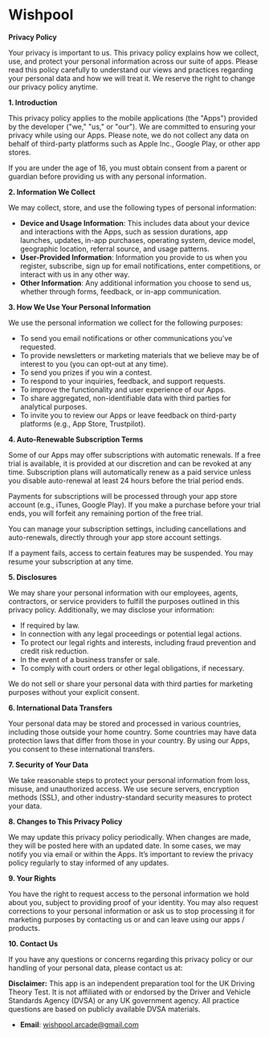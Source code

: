 # Wishpool

**Privacy Policy**

Your privacy is important to us. This privacy policy explains how we collect, use, and protect your personal information across our suite of apps. Please read this policy carefully to understand our views and practices regarding your personal data and how we will treat it. We reserve the right to change our privacy policy anytime.

**1. Introduction**

This privacy policy applies to the mobile applications (the "Apps") provided by the developer ("we," "us," or "our"). We are committed to ensuring your privacy while using our Apps. Please note, we do not collect any data on behalf of third-party platforms such as Apple Inc., Google Play, or other app stores.

If you are under the age of 16, you must obtain consent from a parent or guardian before providing us with any personal information.

**2. Information We Collect**

We may collect, store, and use the following types of personal information:

- **Device and Usage Information**: This includes data about your device and interactions with the Apps, such as session durations, app launches, updates, in-app purchases, operating system, device model, geographic location, referral source, and usage patterns.
- **User-Provided Information**: Information you provide to us when you register, subscribe, sign up for email notifications, enter competitions, or interact with us in any other way.
- **Other Information**: Any additional information you choose to send us, whether through forms, feedback, or in-app communication.

**3. How We Use Your Personal Information**

We use the personal information we collect for the following purposes:

- To send you email notifications or other communications you’ve requested.
- To provide newsletters or marketing materials that we believe may be of interest to you (you can opt-out at any time).
- To send you prizes if you win a contest.
- To respond to your inquiries, feedback, and support requests.
- To improve the functionality and user experience of our Apps.
- To share aggregated, non-identifiable data with third parties for analytical purposes.
- To invite you to review our Apps or leave feedback on third-party platforms (e.g., App Store, Trustpilot).

**4. Auto-Renewable Subscription Terms**

Some of our Apps may offer subscriptions with automatic renewals. If a free trial is available, it is provided at our discretion and can be revoked at any time. Subscription plans will automatically renew as a paid service unless you disable auto-renewal at least 24 hours before the trial period ends.

Payments for subscriptions will be processed through your app store account (e.g., iTunes, Google Play). If you make a purchase before your trial ends, you will forfeit any remaining portion of the free trial.

You can manage your subscription settings, including cancellations and auto-renewals, directly through your app store account settings.

If a payment fails, access to certain features may be suspended. You may resume your subscription at any time.

**5. Disclosures**

We may share your personal information with our employees, agents, contractors, or service providers to fulfill the purposes outlined in this privacy policy. Additionally, we may disclose your information:

- If required by law.
- In connection with any legal proceedings or potential legal actions.
- To protect our legal rights and interests, including fraud prevention and credit risk reduction.
- In the event of a business transfer or sale.
- To comply with court orders or other legal obligations, if necessary.

We do not sell or share your personal data with third parties for marketing purposes without your explicit consent.

**6. International Data Transfers**

Your personal data may be stored and processed in various countries, including those outside your home country. Some countries may have data protection laws that differ from those in your country. By using our Apps, you consent to these international transfers.

**7. Security of Your Data**

We take reasonable steps to protect your personal information from loss, misuse, and unauthorized access. We use secure servers, encryption methods (SSL), and other industry-standard security measures to protect your data.

**8. Changes to This Privacy Policy**

We may update this privacy policy periodically. When changes are made, they will be posted here with an updated date. In some cases, we may notify you via email or within the Apps. It’s important to review the privacy policy regularly to stay informed of any updates.

**9. Your Rights**

You have the right to request access to the personal information we hold about you, subject to providing proof of your identity. You may also request corrections to your personal information or ask us to stop processing it for marketing purposes by contacting us or and can leave using our apps / products.

**10. Contact Us**

If you have any questions or concerns regarding this privacy policy or our handling of your personal data, please contact us at:

**Disclaimer:**
This app is an independent preparation tool for the UK Driving Theory Test. It is not affiliated with or endorsed by the Driver and Vehicle Standards Agency (DVSA) or any UK government agency.
All practice questions are based on publicly available DVSA materials.

- **Email**: wishpool.arcade@gmail.com
